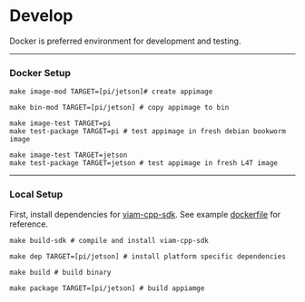 # Develop

Docker is preferred environment for development and testing.
___

### Docker Setup

```
make image-mod TARGET=[pi/jetson]# create appimage
```

```
make bin-mod TARGET=[pi/jetson] # copy appimage to bin
```

```
make image-test TARGET=pi
make test-package TARGET=pi # test appimage in fresh debian bookworm image
```

```
make image-test TARGET=jetson
make test-package TARGET=jetson # test appimage in fresh L4T image
```

___

### Local Setup

First, install dependencies for [viam-cpp-sdk](https://github.com/viamrobotics/viam-cpp-sdk). See example [dockerfile](https://github.com/viamrobotics/viam-cpp-sdk/blob/main/etc/docker/Dockerfile.ubuntu.focal) for reference.


```
make build-sdk # compile and install viam-cpp-sdk
```

```
make dep TARGET=[pi/jetson] # install platform specific dependencies
```

```
make build # build binary
```

```
make package TARGET=[pi/jetson] # build appiamge
```
